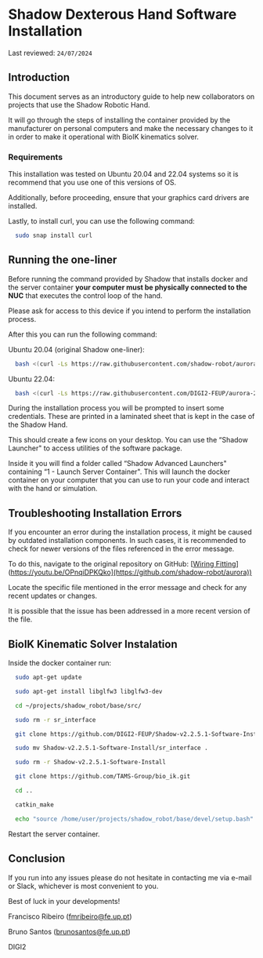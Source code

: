 # Shadow Dexterous Hand Software Installation

Last reviewed: `24/07/2024`

## Introduction

This document serves as an introductory guide to help new collaborators on projects that use the Shadow Robotic Hand.

It will go through the steps of installing the container provided by the manufacturer on personal computers and make the necessary changes to it in order to make it operational with BioIK kinematics solver.

### Requirements

This installation was tested on Ubuntu 20.04 and 22.04 systems so it is recommend that you use one of this versions of OS.

Additionally, before proceeding, ensure that your graphics card drivers are installed.

Lastly, to install curl, you can use the following command:
```bash
  sudo snap install curl
```

## Running the one-liner

Before running the command provided by Shadow that installs docker and the server container **your computer must be physically connected to the NUC** that executes the control loop of the hand.

Please ask for access to this device if you intend to perform the installation process.

After this you can run the following command:

  Ubuntu 20.04 (original Shadow one-liner):
  ```bash
    bash <(curl -Ls https://raw.githubusercontent.com/shadow-robot/aurora/v2.2.5.1/bin/run-ansible.sh) server_and_nuc_deploy --branch v2.2.5.1 --read-secure customer_key product=hand_e tag=noetic-v1.0.31 reinstall=true
  ```
  Ubuntu 22.04:
  ```bash
    bash <(curl -Ls https://raw.githubusercontent.com/DIGI2-FEUP/aurora-2.2.5.1/master/bin/run-ansible.sh) server_and_nuc_deploy --read-secure customer_key product=hand_e tag=noetic-v1.0.31 reinstall=true
  ```
During the installation process you will be prompted to insert some credentials. These are printed in a laminated sheet that is kept in the case of the Shadow Hand.

This should create a few icons on your desktop. You can use the “Shadow Launcher" to access utilities of the software package. 

Inside it you will find a folder called “Shadow Advanced Launchers" containing “1 - Launch Server Container". This will launch the docker container on your computer that you can use to run your code and interact with the hand or simulation.

## Troubleshooting Installation Errors

If you encounter an error during the installation process, it might be caused by outdated installation components. In such cases, it is recommended to check for newer versions of the files referenced in the error message.

To do this, navigate to the original repository on GitHub:
[[Wiring Fitting]([https://github.com/shadow-robot/aurora)](https://youtu.be/OPnqiDPKQko](https://github.com/shadow-robot/aurora))

Locate the specific file mentioned in the error message and check for any recent updates or changes.

It is possible that the issue has been addressed in a more recent version of the file.

## BioIK Kinematic Solver Instalation

Inside the docker container run:

  ```bash
    sudo apt-get update
  ```

  ```bash
    sudo apt-get install libglfw3 libglfw3-dev
  ```

  ```bash
    cd ~/projects/shadow_robot/base/src/
  ```

  ```bash
    sudo rm -r sr_interface
  ```

  ```bash
    git clone https://github.com/DIGI2-FEUP/Shadow-v2.2.5.1-Software-Install.git
  ```

  ```bash
    sudo mv Shadow-v2.2.5.1-Software-Install/sr_interface .
  ```

  ```bash
    sudo rm -r Shadow-v2.2.5.1-Software-Install
  ```

  ```bash
    git clone https://github.com/TAMS-Group/bio_ik.git
  ```

  ```bash
    cd ..
  ```

  ```bash
    catkin_make
  ```

  ```bash
    echo "source /home/user/projects/shadow_robot/base/devel/setup.bash" >> /home/user/.bashrc
  ```

Restart the server container.

## Conclusion

If you run into any issues please do not hesitate in contacting me via e-mail or Slack, whichever is most convenient to you.

Best of luck in your developments!


Francisco Ribeiro (fmribeiro@fe.up.pt)

Bruno Santos (brunosantos@fe.up.pt)

DIGI2
